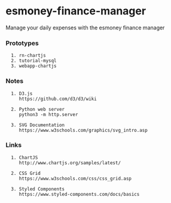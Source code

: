 # esmoney-finance-manager
Manage your daily expenses with the esmoney finance manager


### Prototypes

      1. rn-chartjs
      2. tutorial-mysql
      3. webapp-chartjs

### Notes
      
      1. D3.js
         https://github.com/d3/d3/wiki
         
      2. Python web server
         python3 -m http.server
      
      3. SVG Documentation
         https://www.w3schools.com/graphics/svg_intro.asp
      

### Links

      1. ChartJS
         http://www.chartjs.org/samples/latest/

      2. CSS Grid
         https://www.w3schools.com/css/css_grid.asp

      3. Styled Components
         https://www.styled-components.com/docs/basics
